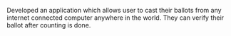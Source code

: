 Developed an application which allows user to cast their ballots from any internet connected computer anywhere in the world.
They can verify their ballot after counting is done.
